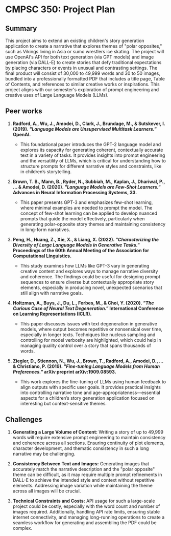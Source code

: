 # CMPSC 350: Project Plan

## Summary

This project aims to extend an existing children's story generation application to create a narrative that explores themes of "polar opposites," such as Vikings living in Asia or sumo wrestlers ice skating. The project will use OpenAI's API for both text generation (via GPT models) and image generation (via DALL-E) to create stories that defy traditional expectations by placing characters or events in unusual and contrasting settings. The final product will consist of 30,000 to 49,999 words and 30 to 50 images, bundled into a professionally formatted PDF that includes a title page, Table of Contents, and references to similar creative works or inspirations. This project aligns with our semester's exploration of prompt engineering and creative uses of Large Language Models (LLMs).

## Peer works

1. **Radford, A., Wu, J., Amodei, D., Clark, J., Brundage, M., & Sutskever, I. (2019). *"Language Models are Unsupervised Multitask Learners."* OpenAI.**
   - This foundational paper introduces the GPT-2 language model and explores its capacity for generating coherent, contextually accurate text in a variety of tasks. It provides insights into prompt engineering and the versatility of LLMs, which is critical for understanding how to structure prompts for different narrative styles and constraints, like in children’s storytelling.

2. **Brown, T. B., Mann, B., Ryder, N., Subbiah, M., Kaplan, J., Dhariwal, P., ... & Amodei, D. (2020). *"Language Models are Few-Shot Learners."* Advances in Neural Information Processing Systems, 33.**
   - This paper presents GPT-3 and emphasizes few-shot learning, where minimal examples are needed to prompt the model. The concept of few-shot learning can be applied to develop nuanced prompts that guide the model effectively, particularly when generating polar-opposite story themes and maintaining consistency in long-form narratives.

3. **Peng, H., Huang, Z., Xie, X., & Liang, X. (2022). *"Characterizing the Diversity of Large Language Models in Generative Tasks."* Proceedings of the 60th Annual Meeting of the Association for Computational Linguistics.**
   - This study examines how LLMs like GPT-3 vary in generating creative content and explores ways to manage narrative diversity and coherence. The findings could be useful for designing prompt sequences to ensure diverse but contextually appropriate story elements, especially in producing novel, unexpected scenarios that still align with narrative goals.

4. **Holtzman, A., Buys, J., Du, L., Forbes, M., & Choi, Y. (2020). *"The Curious Case of Neural Text Degeneration."* International Conference on Learning Representations (ICLR).**
   - This paper discusses issues with text degeneration in generative models, where output becomes repetitive or nonsensical over time, especially in longer texts. Techniques like nucleus sampling and controlling for model verbosity are highlighted, which could help in managing quality control over a story that spans thousands of words.

5. **Ziegler, D., Stiennon, N., Wu, J., Brown, T., Radford, A., Amodei, D., ... & Christiano, P. (2019). *"Fine-tuning Language Models from Human Preferences."* arXiv preprint arXiv:1909.08593.**
   - This work explores the fine-tuning of LLMs using human feedback to align outputs with specific user goals. It provides practical insights into controlling narrative tone and age-appropriateness—essential aspects for a children’s story generation application focused on interesting but context-sensitive themes.


## Challenges

1. **Generating a Large Volume of Content:** Writing a story of up to 49,999 words will require extensive prompt engineering to maintain consistency and coherence across all sections. Ensuring continuity of plot elements, character development, and thematic consistency in such a long narrative may be challenging.

2. **Consistency Between Text and Images:** Generating images that accurately match the narrative description and the "polar opposite" theme can be difficult, as it may require multiple prompt refinements in DALL-E to achieve the intended style and context without repetitive elements. Addressing image variation while maintaining the theme across all images will be crucial.

3. **Technical Constraints and Costs:** API usage for such a large-scale project could be costly, especially with the word count and number of images required. Additionally, handling API rate limits, ensuring stable internet connectivity, and managing long-running operations to create a seamless workflow for generating and assembling the PDF could be complex.

